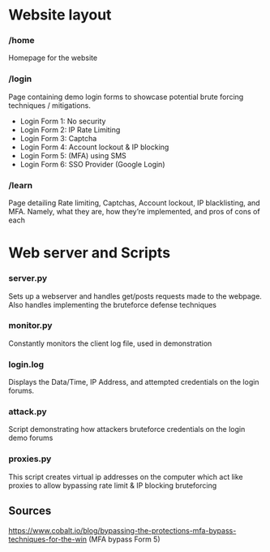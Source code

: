 # Website layout

### /home
Homepage for the website

### /login
Page containing demo login forms to showcase potential brute forcing techniques / mitigations. 

- Login Form 1: No security
- Login Form 2: IP Rate Limiting
- Login Form 3: Captcha
- Login Form 4: Account lockout & IP blocking
- Login Form 5: (MFA) using SMS
- Login Form 6: SSO Provider (Google Login)

### /learn
Page detailing Rate limiting, Captchas, Account lockout, IP blacklisting,  and MFA. Namely, what they are, how they’re implemented, and pros of cons of each

# Web server and Scripts

### server.py
Sets up a webserver and handles get/posts requests made to the webpage. Also handles implementing the bruteforce defense techniques

### monitor.py
Constantly monitors the client log file, used in demonstration

### login.log
Displays the Data/Time, IP Address, and attempted credentials on the login forums.

### attack.py
Script demonstrating how attackers bruteforce credentials on the login demo forums

### proxies.py
This script creates virtual ip addresses on the computer which act like
proxies to allow bypassing rate limit & IP blocking bruteforcing 

## Sources

https://www.cobalt.io/blog/bypassing-the-protections-mfa-bypass-techniques-for-the-win (MFA bypass Form 5)

